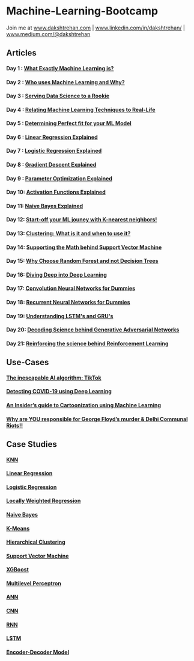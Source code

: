# Machine-Learning-Bootcamp

Join me at www.dakshtrehan.com | www.linkedin.com/in/dakshtrehan/ | www.medium.com/@dakshtrehan

## Articles

#### Day 1 : [What Exactly Machine Learning is?](https://medium.com/@dakshtrehan/what-exactly-machine-learning-is-1746c9d151ed)
#### Day 2 : [Who uses Machine Learning and Why?](https://medium.com/@dakshtrehan/who-uses-machine-learning-and-why-c729c689dea3)
#### Day 3 : [Serving Data Science to a Rookie](https://medium.com/towards-artificial-intelligence/serving-data-science-to-a-rookie-b03af9ea99a2)
#### Day 4 : [Relating Machine Learning Techniques to Real-Life](https://levelup.gitconnected.com/relating-machine-learning-techniques-to-real-life-4dafd626fdff)
#### Day 5 : [Determining Perfect fit for your ML Model](https://medium.com/datadriveninvestor/determining-perfect-fit-for-your-ml-model-339459eef670)
#### Day 6 : [Linear Regression Explained](https://medium.com/towards-artificial-intelligence/linear-regression-explained-f5cc85ae2c5c)
#### Day 7 : [Logistic Regression Explained](https://towardsdatascience.com/logistic-regression-explained-ef1d816ea85a)
#### Day 8 : [Gradient Descent Explained](https://towardsdatascience.com/gradient-descent-explained-9b953fc0d2c)
#### Day 9 : [Parameter Optimization Explained](https://towardsdatascience.com/parameters-optimization-explained-876561853de0)
#### Day 10: [Activation Functions Explained](https://medium.com/analytics-vidhya/activation-functions-explained-8690ea7bdec9)
#### Day 11: [Naive Bayes Explained](https://medium.com/swlh/things-you-never-knew-about-naive-bayes-eb84b6ee039a)
#### Day 12: [Start-off your ML jouney with K-nearest neighbors!](https://medium.com/towards-artificial-intelligence/start-off-your-ml-journey-with-k-nearest-neighbors-f72a122f428)
#### Day 13: [Clustering: What is it and when to use it?](https://medium.com/towards-artificial-intelligence/clustering-what-it-is-when-to-use-it-a612bbe95881)
#### Day 14: [Supporting the Math behind Support Vector Machine](https://medium.com/towards-artificial-intelligence/supporting-the-math-behind-supporting-vector-machines-d46e94b23b9d)
#### Day 15: [Why Choose Random Forest and not Decision Trees](https://medium.com/towards-artificial-intelligence/why-choose-random-forest-and-not-decision-trees-a28278daa5d)
#### Day 16: [Diving Deep into Deep Learning](https://medium.com/towards-artificial-intelligence/diving-deep-into-deep-learning-f34497c18f11)
#### Day 17: [Convolution Neural Networks for Dummies](https://medium.com/towards-artificial-intelligence/convolutional-neural-networks-for-dummies-afd7166cd9e)
#### Day 18: [Recurrent Neural Networks for Dummies](https://medium.com/towards-artificial-intelligence/recurrent-neural-networks-for-dummies-8d2c4c725fbe)
#### Day 19: [Understanding LSTM's and GRU's](https://medium.com/@dakshtrehan/understanding-lstms-and-gru-s-b69749acaa35)
#### Day 20: [Decoding Science behind Generative Adversarial Networks](https://medium.com/towards-artificial-intelligence/decoding-science-behind-generative-adversarial-networks-4d188a67d863)
#### Day 21: [Reinforcing the science behind Reinforcement Learning](https://medium.com/@dakshtrehan/reinforcing-the-science-behind-reinforcement-learning-d2643ca39b51)

## Use-Cases

#### [The inescapable AI algorithm: TikTok](https://towardsdatascience.com/the-inescapable-ai-algorithm-tiktok-ad4c6fd981b8)
#### [Detecting COVID-19 using Deep Learning](https://towardsdatascience.com/detecting-covid-19-using-deep-learning-262956b6f981)
#### [An Insider’s guide to Cartoonization using Machine Learning](https://medium.com/towards-artificial-intelligence/an-insiders-guide-to-cartoonization-using-machine-learning-ce3648adfe8)
#### [Why are YOU responsible for George Floyd’s murder & Delhi Communal Riots!!](https://medium.com/@dakshtrehan/why-are-you-responsible-for-george-floyds-murder-delhi-communal-riots-4c1edb7acbc5)

## Case Studies
 
#### [KNN](https://github.com/dakshtrehan/Machine-Learning-Bootcamp/tree/master/Case-studies/KNN)
#### [Linear Regression](https://github.com/dakshtrehan/Machine-Learning-Bootcamp/tree/master/Case-studies/Linear%20Regression)
#### [Logistic Regression](https://github.com/dakshtrehan/Machine-Learning-Bootcamp/tree/master/Case-studies/Logistic%20Regression)
#### [Locally Weighted Regression](https://github.com/dakshtrehan/Machine-Learning-Bootcamp/tree/master/Case-studies/Locally%20Weighted%20Regression)
#### [Naive Bayes](https://github.com/dakshtrehan/Machine-Learning-Bootcamp/tree/master/Case-studies/Naive%20Bayes)
#### [K-Means](https://github.com/dakshtrehan/Machine-Learning-Bootcamp/tree/master/Case-studies/K-means)
#### [Hierarchical Clustering](https://github.com/dakshtrehan/Machine-Learning-Bootcamp/tree/master/Case-studies/Hierarchical%20Clustering)
#### [Support Vector Machine](https://github.com/dakshtrehan/Machine-Learning-Bootcamp/tree/master/Case-studies/Support%20Vector%20Machine)
#### [XGBoost](https://github.com/dakshtrehan/Machine-Learning-Bootcamp/tree/master/Case-studies/XGBoost)
#### [Multilevel Perceptron](https://github.com/dakshtrehan/Machine-Learning-Bootcamp/tree/master/Case-studies/Perceptron)
#### [ANN](https://github.com/dakshtrehan/Machine-Learning-Bootcamp/tree/master/Case-studies/ANN)
#### [CNN](https://github.com/dakshtrehan/Covid-19-Detection)
#### [RNN](https://github.com/dakshtrehan/Machine-Learning-Bootcamp/tree/master/Case-studies/RNN)
#### [LSTM](https://github.com/dakshtrehan/AI-Music-Generation)
#### [Encoder-Decoder Model](https://github.com/dakshtrehan/Image-Captioning-Bot)
